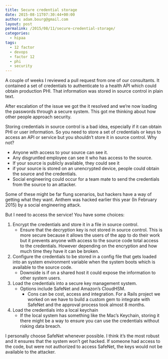 ```yaml
---
title: Secure credential storage
date: 2015-08-11T07:30:44+00:00
author: adam.bourg@gmail.com
layout: post
permalink: /2015/08/11/secure-credential-storage/
categories:
  - hipaa
tags:
  - 12 factor
  - devops
  - factor 12
  - phi
  - security
---
```

A couple of weeks I reviewed a pull request from one of our consultants. It contained a set of credentials to authenticate to a health API which could obtain production PHI. That information was stored in source control in plain text.

After escalation of the issue we got the it resolved and we&#8217;re now loading the passwords through a secure system. This got me thinking about how other people approach security.

Storing credentials in source control is a bad idea, especially if it can obtain PHI or user information. So you need to store a set of credentials or keys to access an API or service but you shouldn&#8217;t store it in source control. Why not?

  * Anyone with access to your source can see it.
  * Any disgruntled employee can see it who has access to the source.
  * If your source is publicly available, they could see it
  * if your source is stored on an unencrypted device, people could obtain the source and the credentials.
  * Social engineering could occur for a team mate to send the credentials from the source to an attacker.

Some of these might be far flung scenarios, but hackers have a way of getting what they want. Anthem was hacked earlier this year (In February 2015) by a social engineering attack.

But I need to access the service! You have some choices:

  1. Encrypt the credentials and store it in a file in source control.
      * Ensure that the decryption key is not stored in source control. This is more secure because it allows the users of the app to do their work but it prevents anyone with access to the source code total access to the credentials. However depending on the encryption and how much time they have it can be broken.
  2. Configure the credentials to be stored in a config file that gets loaded into an system environment variable when the system boots which is available to the source code.
      * Downside is if on a shared host it could expose the information to other system users.
  3. Load the credentials into a secure key management system.
      * Options include SafeNet and Amazon&#8217;s CloudHSM.
          * Cons can be cost, access and integration. For a Rails project we worked on we have to build a custom gem to integrate with SafeNet and the approval process took almost 8 months.
  4. Load the credentials into a local keychain
      * If the local system has something like the Mac&#8217;s Keychain, storing it there might be a way to ensure you can use the credentials without risking data breach.

I personally choose SafeNet whenever possible. I think it&#8217;s the most robust and it ensures that the system won&#8217;t get hacked. If someone had access to the code, but were not authorized to access SafeNet, the keys would not be available to the attacker.
